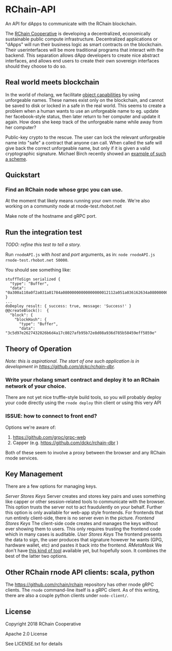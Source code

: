 # RChain-API

An API for dApps to communicate with the RChain blockchain.

The [RChain Cooperative][1] is developing a decentralized, economically sustainable public compute infrastructure. Decentralized applications or "dApps" will run their business logic as smart contracts on the blockchain. Their userinterfaces will be more traditional programs that interact with the backend. This separation allows dApp developers to create nice abstract interfaces, and allows end users to create their own sovereign interfaces should they choose to do so.

[1]: https://www.rchain.coop/

## Real world meets blockchain
In the world of rholang, we facilitate [object capabilities]() by using unforgeable names. These names exist only on the blockchain, and cannot be saved to disk or locked in a safe in the real world. This seems to create a problem when a human wants to use an unforgeable name to eg. update her facebook-style status, then later return to her computer and update it again. How does she keep track of the unforgeable name while away from her computer?

Public-key crypto to the rescue. The user can lock the relevant unforgeable name into "safe" a contract that anyone can call. When called the safe will give back the correct unforgeable name, but only if it is given a valid cryptographic signature. Michael Birch recently showed an [example of such a scheme](https://www.youtube.com/watch?v=WzAdfjwgaQs#t=9m28s).

## Quickstart
### Find an RChain node whose grpc you can use.
At the moment that likely means running your own rnode. We're also working on a community node at rnode-test.rhobot.net

Make note of the hostname and gRPC port.

## Run the integration test

_TODO: refine this test to tell a story._

Run `rnodeAPI.js` with _host_ and _port_ arguments, as in: `node rnodeAPI.js rnode-test.rhobot.net 50000`.

You should see something like:

```
stuffToSign serialized {
  "type": "Buffer",
  "data": "0a300a110a0f2a031a01784a08000000000000000012112a051a036162634a0800000000000000002a0800000000000000004a080000000000000000"
}
...
doDeploy result: { success: true, message: 'Success!' }
@@createBlock():  {
  "block": {
    "blockHash": {
      "type": "Buffer",
      "data": "3c5d97e2627432026b6d4a17c8027afb95b72e8d08a936d785b58459eff5859e"
```

## Theory of Operation

_Note: this is aspirational. The start of one such application is in
development in https://github.com/dckc/rchain-dbr._

### Write your rholang smart contract and deploy it to an RChain network of your choice.
There are not yet nice truffle-style build tools, so you will probably deploy your code directly using the `rnode deploy` thin client or using this very API

### ISSUE: how to connect to front end?

Options we're aware of:
  1. https://github.com/grpc/grpc-web
  1. Capper (e.g. https://github.com/dckc/rchain-dbr )

Both of these seem to involve a proxy between the browser and any
RChain rnode services.

## Key Management
There are a few options for managing keys.

*Server Stores Keys* Server creates and stores key pairs and uses something like capper or other session-related tools to communicate with the browser. This option trusts the server not to act fraudulently on your behalf. Further this option is only available for web-app style frontends. For frontends that run entirely client-side, there is no server even in the picture.
*Frontend Stores Keys* The client-side code creates and manages the keys without ever showing them to users. This only requires trusting the frontend code which in many cases is auditable.
*User Stores Keys* The frontend presents the data to sign, the user produces that signature however he wants (GPG, hardware wallet, etc) and pastes it back into the frontend.
*RMetaMask* We don't have [this kind of tool](https://metamask.io/) available yet, but hopefully soon. It combines the best of the latter two options.


## Other RChain rnode API clients: scala, python

The https://github.com/rchain/rchain repository has other rnode gRPC clients.
The `rnode` command-line itself is a gRPC client. As of this writing,
there are also a couple python clients under `node-client/`.


## License
Copyright 2018 RChain Cooperative

Apache 2.0 License

See LICENSE.txt for details
